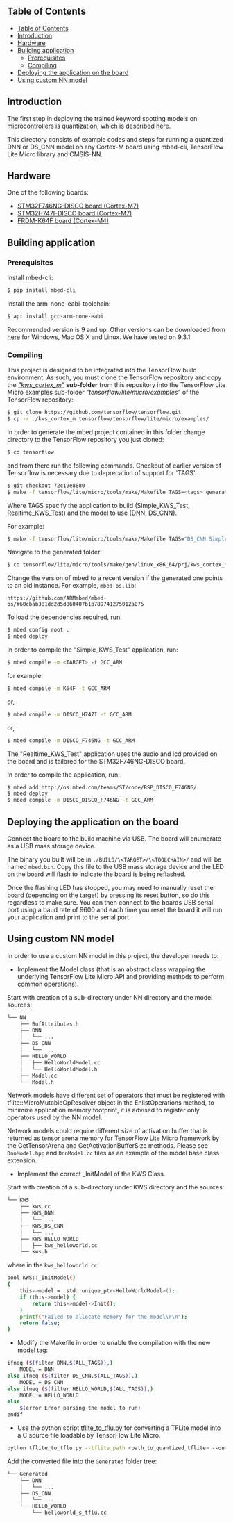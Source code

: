 ## Table of Contents

- [Table of Contents](#table-of-contents)
- [Introduction](#introduction)
- [Hardware](#hardware)
- [Building application](#building-application)
  - [Prerequisites](#prerequisites)
  - [Compiling](#compiling)
- [Deploying the application on the board](#deploying-the-application-on-the-board)
- [Using custom NN model](#using-custom-nn-model)

## Introduction

The first step in deploying the trained keyword spotting models on microcontrollers is quantization, which is described [here](../Training/README.md). 

This directory consists of example codes and steps for running a quantized DNN or DS_CNN model on any Cortex-M board using mbed-cli, TensorFlow Lite Micro library and CMSIS-NN.

## Hardware

One of the following boards:

* [STM32F746NG-DISCO board (Cortex-M7)](https://os.mbed.com/platforms/ST-Discovery-F746NG/)
* [STM32H747I-DISCO board (Cortex-M7)](https://os.mbed.com/platforms/ST-Discovery-H747I/)
* [FRDM-K64F board (Cortex-M4)](https://os.mbed.com/platforms/FRDM-K64F/)

## Building application

### Prerequisites

Install mbed-cli:

```sh
$ pip install mbed-cli
```

Install the arm-none-eabi-toolchain:
```sh
$ apt install gcc-arm-none-eabi
```

Recommended version is 9 and up. Other versions can be downloaded from [here](https://developer.arm.com/tools-and-software/open-source-software/developer-tools/gnu-toolchain/gnu-rm/downloads)
for Windows, Mac OS X and Linux. We have tested on 9.3.1

### Compiling

This project is designed to be integrated into the TensorFlow build environment. As such, you must clone the
TensorFlow repository and copy the *["kws_cortex_m"](../kws_cortex_m)* **sub-folder** from this repository
into the TensorFlow Lite Micro examples sub-folder *"tensorflow/lite/micro/examples"* of the TensorFlow repository:

```sh
$ git clone https://github.com/tensorflow/tensorflow.git
$ cp -r ./kws_cortex_m tensorflow/tensorflow/lite/micro/examples/
```

In order to generate the mbed project contained in this folder change directory to the TensorFlow repository you just cloned:
```sh
$ cd tensorflow
``` 

and from there run the following commands. Checkout of earlier version of Tensorflow is necessary due to deprecation of support for 'TAGS'.

```sh
$ git checkout 72c19e8880
$ make -f tensorflow/lite/micro/tools/make/Makefile TAGS=<tags> generate_kws_cortex_m_mbed_project
```
Where TAGS specify the application to build (Simple_KWS_Test, Realtime_KWS_Test) and the model to use (DNN, DS_CNN).

For example:

```sh
$ make -f tensorflow/lite/micro/tools/make/Makefile TAGS="DS_CNN Simple_KWS_Test" generate_kws_cortex_m_mbed_project
```

Navigate to the generated folder:

```sh
$ cd tensorflow/lite/micro/tools/make/gen/linux_x86_64/prj/kws_cortex_m/mbed/
```

Change the version of mbed to a recent version if the generated one points to an old instance. For example, `mbed-os.lib`:
```
https://github.com/ARMmbed/mbed-os/#60cbab381dd2d5d860407b1b789741275012a075
```

To load the dependencies required, run:

```sh
$ mbed config root .
$ mbed deploy
```

In order to compile the "Simple_KWS_Test" application, run:

```sh
$ mbed compile -m <TARGET> -t GCC_ARM
```

for example:
```sh
$ mbed compile -m K64F -t GCC_ARM
```

or,

```sh
$ mbed compile -m DISCO_H747I -t GCC_ARM
```

or,

```sh
$ mbed compile -m DISCO_F746NG -t GCC_ARM
```


The "Realtime_KWS_Test" application uses the audio and lcd provided on the board and is tailored for the STM32F746NG-DISCO board.

In order to compile the application, run:

```sh
$ mbed add http://os.mbed.com/teams/ST/code/BSP_DISCO_F746NG/
$ mbed deploy
$ mbed compile -m DISCO_DISCO_F746NG -t GCC_ARM
```

## Deploying the application on the board

Connect the board to the build machine via USB. The board will enumerate as a USB mass storage device.

The binary you built will be in ```./BUILD/\<TARGET>/\<TOOLCHAIN>/``` and will be named ```mbed.bin```. Copy this file to the USB mass storage device and the LED on the board will flash to indicate the board is being reflashed.

Once the flashing LED has stopped, you may need to manually reset the board (depending on the target) by pressing its reset button, so do this regardless to make sure. You can then connect to the boards USB serial port using a baud rate of 9600 and each time you reset the board it will run your application and print to the serial port.

## Using custom NN model

In order to use a custom NN model in this project, the developer needs to:
- Implement the Model class (that is an abstract class wrapping the underlying TensorFlow Lite Micro API and providing methods to perform common operations).

Start with creation of a sub-directory under NN directory and the model sources:
```sh
└── NN
    ├── BufAttributes.h
    ├── DNN
    │   └── ...
    ├── DS_CNN
    │   └── ...
    ├── HELLO_WORLD
    │   ├── HelloWorldModel.cc
    │   └── HelloWorldModel.h
    ├── Model.cc
    └── Model.h
```
Network models have different set of operators that must be registered with tflite::MicroMutableOpResolver object in the EnlistOperations method, to minimize application memory footprint, it is advised to register only operators used by the NN model.

Network models could require different size of activation buffer that is returned as tensor arena memory for TensorFlow Lite Micro framework by the GetTensorArena and GetActivationBufferSize methods.
Please see `DnnModel.hpp` and `DnnModel.cc` files as an example of the model base class extension.

- Implement the correct _InitModel of the KWS Class.

Start with creation of a sub-directory under KWS directory and the sources:
```sh
└── KWS
    ├── kws.cc
    ├── KWS_DNN
    │   └── ...
    ├── KWS_DS_CNN
    │   └── ...
    ├── KWS_HELLO_WORLD
    │   ├── kws_helloworld.cc
    └── kws.h
```
where in the `kws_helloworld.cc`:
```sh
bool KWS::_InitModel()
{
    this->model =  std::unique_ptr<HelloWorldModel>();
    if (this->model) {
        return this->model->Init();
    }
    printf("Failed to allocate memory for the model\r\n");
    return false;
}

```
- Modify the Makefile in order to enable the compilation with the new model tag:
```sh
ifneq ($(filter DNN,$(ALL_TAGS)),)
    MODEL = DNN
else ifneq ($(filter DS_CNN,$(ALL_TAGS)),)
    MODEL = DS_CNN
else ifneq ($(filter HELLO_WORLD,$(ALL_TAGS)),)
    MODEL = HELLO_WORLD
else
    $(error Error parsing the model to run)
endif
``` 

- Use the python script [tflite_to_tflu.py](tflite_to_tflu.py) for converting a TFLite model into a C source file loadable by TensorFlow Lite Micro. 
```sh
python tflite_to_tflu.py --tflite_path <path_to_quantized_tflite> --output_path <output_path>
```

Add the converted file into the `Generated` folder tree:

```sh
└── Generated
    ├── DNN
    │   └── ...
    ├── DS_CNN
    │   └── ...
    └── HELLO_WORLD
        └── helloworld_s_tflu.cc
```
